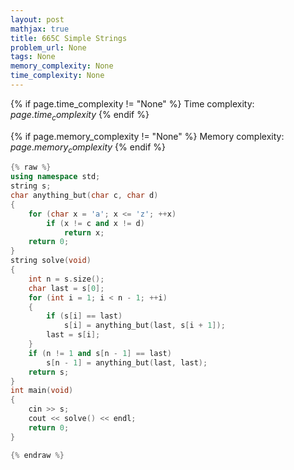 ```yaml
---
layout: post
mathjax: true
title: 665C Simple Strings
problem_url: None
tags: None
memory_complexity: None
time_complexity: None
---
```




{% if page.time_complexity != "None" %}
Time complexity: ${{ page.time_complexity }}$
{% endif %}

{% if page.memory_complexity != "None" %}
Memory complexity: ${{ page.memory_complexity }}$
{% endif %}

```cpp
{% raw %}
using namespace std;
string s;
char anything_but(char c, char d)
{
    for (char x = 'a'; x <= 'z'; ++x)
        if (x != c and x != d)
            return x;
    return 0;
}
string solve(void)
{
    int n = s.size();
    char last = s[0];
    for (int i = 1; i < n - 1; ++i)
    {
        if (s[i] == last)
            s[i] = anything_but(last, s[i + 1]);
        last = s[i];
    }
    if (n != 1 and s[n - 1] == last)
        s[n - 1] = anything_but(last, last);
    return s;
}
int main(void)
{
    cin >> s;
    cout << solve() << endl;
    return 0;
}

{% endraw %}
```